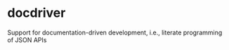 docdriver
=========

Support for documentation-driven development, i.e., literate programming of JSON APIs
